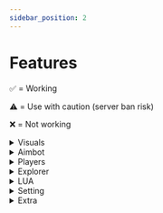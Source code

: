```yaml
---
sidebar_position: 2
---
```


# Features

✅ = Working

⚠️ = Use with caution (server ban risk)

❌ = Not working

<details>
<summary>Visuals</summary>

<details>
    <summary>ESP</summary>
    |Feature|Description|Status|
    |-|-|-|
    |Enable|Whether visual features are enabled|✅|
    |ESP Type|What type of visuals|✅|
    |ESP Info Type|The type of information style|✅|
    |ESP Color|The color of visuals|✅|
    |Health|Visualizes the health stats of other players|✅|
    |Tracers|Draws lines pointing towards other players|✅|
    |Skeleton|Skeletonized visuals of other players|✅|
    |Enemy mode|Targets a (specified) player to visualize|✅|
    |Facing|Draws a line where the enemy is facing|✅|
    |Movement Prediction|Visualizes predictions on where the enemy may move|✅|
    |Ignore Ghosts|Excludes ghost/invisible players from visuals|✅|
    |Chams|Outlines the enemy character with the finest detail|✅|
    |Offscreen Arrows|Shows arrows for enemies off the screen|✅|
    |Show Distance|Shows the distance of the enemy|✅|
    |Show Player Name|Shows the name of the enemy|✅|
</details>

<details>
<summary>Team</summary>

    |Feature|Description|Status|
    |-|-|-|
    |Team ESP|Enables visuals for all players, regardless of teams (FFA)|✅|
    |Team Name|Visualizes team names|✅|
    |Team Based ESP Colors|Uses server's team colors for team visuals|❌|
    |Team Members|Visualizes teammates green and enemies red|✅|

</details>

<details>
<summary>Miscellaneous</summary>

    |Feature|Description|Status|
    |-|-|-|
    |Ignore dead|Ignores visualizing dead players|✅|
    |Distance Based Tracers|Caps tracers at a specified distance|✅|
    |Distance Limited|Caps visual features at a specified distance|✅|
    |Enable Rainbow Colors|Rainbowfies visuals|✅|
    |Add ESP Background|Adds a color customizable background to visuals|✅|
    |Radar|A FPS-style radar that maps enemies|❌|
    |Camera FOV|Adjusts the field of view of the local player's camera|✅|
    |Fullbright|Increases the brightness of everything|❌|
    |Set Time|Locally sets the game time|❌|
    |Show UI On Startup|Whether the UI is shown on startup|❌|
    |Menu Transparency|Adjusts the transparency of the menu|✅|
    |Health Check|Makes low health enemies not visualized|✅|
    |Select Font|Changes the font of visuals|✅|

</details>
</details>

<details>
<summary>Aimbot</summary>

<details>
<summary>Aimbot</summary>

    |Feature|Description|Status|
    |-|-|-|
    |Enable|Whether aimbot features are enabled|✅|
    |Detect View|Detects first/third person camera mode & adjusts lock|❌|
    |Show FOV|Shows the specified field of view|✅|
    |Horizontal Prediction|Predicts the enemy's horizontal movement|✅|
    |Vertical Prediction|Predicts the enemy's vertical movement|✅|
    |Flick Aim|Mimics a flick shot on enemies|✅|
    |Wallcheck|Restricts aimlock to visible enemies|❌|
    |Triggerbot|Automatically shoots enemies on lock|❌|
    |Silent Aim|Directs lock to player without visually locking on them|✅|
    |Enemy mode|Targets a (specified) player to lock to|✅|
    |Unfair Aimbot|Continously teleports areas around the enemy|✅|⚠️
    |Display Target|Visualizes the current target|✅|
    |Highlight hit|Highlights the enemy's avatar on every hit|✅|
    |Multi-point|N/A|❌|
    |Sound hit|Plays a sound on every hit|✅|
    |Randomise Part|Dynamically alters the part being locked to|✅|
    |Randomize Hit|Dynamically changes hit within a body part|✅|
    |Custom Mouse|Appears when 'Movement Speed' in Miscellaneous is changed to: Custom. Set custom and maximum speed of the aimbot|✅|
    

</details>

<details>
<summary>Modifiers</summary>

    |Feature|Description|Status|
    |-|-|-|
    |Aimbot Range|Caps the aimlock range to a specified distance|✅|
    |FOV Size|Adjusts the size of FOV circle|✅|
    |FOV X Level|Adjusts the horizontal offset of the FOV circle|✅|
    |FOV Y Level|Adjusts the vertical offset of the FOV circle|✅|
    |Randomiser Delay|The interval at which the randomizer functions|✅|

</details>

<details>
<summary>Miscellaneous</summary>

    |Feature|Description|Status|
    |-|-|-|
    |First Person|Optimizes lock for first person|✅|
    |Third Person|Optimizes lock for third person and shift-lock|✅|
    |Free For All|Targets everybody, regardless of teams|✅|
    |Sticky Aim|Will continue locking until the end of hold|✅|
    |Ignore Ghost|Excludes ghost/invisible players from lock|✅|
    |Movement Method|The type of camera mode used for lock|✅|
    |Movement Speed|The travel speed at which it locks|✅|
    |Aimbot Type|Adjusts the aimbot style|✅|
    |Aimlock method|The style of aimlock; autolock or hotkey|✅|
    |Aim At|The body part to lock onto|✅|
    |Aimbot path|The style of path used when locking|✅|
    |Bezier Curve Type|The type of curve for bezier path feature|✅|
    |Step Smoothing|Path smoothing when locking|✅|
    |Reset Calibration|Resets FOV x and y and levels|✅|
    |Preview/Hide Bezier Curve|Shows a graph of the bezier curve|❌|

</details>

</details>

<details>
<summary>Players</summary>

<details>
<summary>Players</summary>

    |Feature|Description|Status|
    |-|-|-|
    |Teleport to|Teleports to the selected player|✅|
    |Whitelist|Whitelists the selected player from lock|✅|
    |Spectate|Spectates the selected player|✅|
    |Reset Spectate|Resets the spectate camera|✅|
    |Add to Fling|Adds player to the fling players tab|✅|
    |Add to Target|Adds player to the target players tab|✅|

</details>

<details>
<summary>Teams</summary>

    |Feature|Description|Status|
    |-|-|-|
    |Whitelist|Whitelists the selected team|✅|

</details>

<details>
<summary>Whitelisted Players</summary>

    |Feature|Description|Status|
    |-|-|-|
    |Unwhitelist|Unwhitelists the selected player|✅|

</details>

<details>
<summary>Whitelisted Teams</summary>

    |Feature|Description|Status|
    |-|-|-|
    |Whitelisted Teams|Shows a list of whitelisted teams|✅|

</details>

<details>
<summary>Fling Players</summary>

    |Feature|Description|Status|
    |-|-|-|
    |Remove|Removes the selected player from the fling list|✅|
    |Start all|Continously flings everybody|✅|
    |Stop all|Stops flinging everybody|✅|
    |Clear all|Clears the list|✅|
    |Start targets|Starts flinging the selected player(s)|✅|
    |Stop targets|Stops flinging the selected player(s)|✅|

</details>

<details>
<summary>Target Players</summary>

    |Feature|Description|Status|
    |-|-|-|
    |Remove|Removes selected player from the target list|✅|

</details>

</details>

<details>
<summary>Explorer</summary>

    |Feature|Description|Status|
    |-|-|-|
    |Explorer|Lists game information and game files|✅|

</details>

<details>
<summary>LUA</summary>

    |Feature|Description|Status|
    |-|-|-|
    |LUA|The DX9WARE lua executor|✅|

</details>

<details>
<summary>Setting</summary>

<details>
<summary>Config</summary>

    |Feature|Description|Status|
    |-|-|-|
    |Create Config|Creates a new config|✅|
    |Save Config|Saves/overwrites the selected config|✅|
    |Load Config|Loads the selected config|✅|
    |Delete Config|Deletes the selected config|✅|

</details>

<details>
<summary>Hotkey</summary>

    |Feature|Description|Status|
    |-|-|-|
    |Menu Toggle|Hotkey to toggle the UI|✅|
    |Fly Toggle|Hotkey to fly|✅|
    |Aimbot Toggle|Hotkey to toggle aimbot features|❌|
    |ESP Toggle|Hotkey to toggle visual features|❌|
    |Unfair Aimbot Toggle|Hotkey to toggle unfair aimbot|✅|
    |Triggerbot Toggle|Hotkey to toggle triggerbot|✅|
    |Untoggle All|Untoggles all features|✅|
    |First Person Aimlock|First person aimlock hotkey|✅|
    |Third Person Aimlock|Third person aimlock hotkey|✅|
    |Speedhack toggle|Hotkey to speed hack|✅|
    |Jumphack toggle|Hotkey to jump hack|✅|
    |Hiphack toggle|Hotkey to hip hack|✅|
    |Desync toggle|Hotkey to desync|✅|
    |Noclip hold|Hotkey to noclip|❌|

</details>

</details>

<details>
<summary>Extra</summary>

<details>
<summary>Character Hacks</summary>

    |Feature|Description|Status|
    |-|-|-|
    |Disable jump cooldown|Disables Roblox's jump time limit|✅|
    |Noclip|Unclips the local player|✅|
    |Fly|Enables fly|✅|
    |Desync|Enables desync / lag switch|✅|
    |Auto Strafe|Enables auto strafe|✅|
    |Speedhack|Enables speedhack|✅|
    |Jumphack|Enables jump hack|✅|
    |Hiphack|Enables hip hack|✅|
    |Bhop|Enables Bhop|✅|

</details>

<details>
<summary>Extra</summary>

    |Feature|Description|Status|
    |-|-|-|
    |Bypass Anti-Char|Bypasses some anti cheats|✅|
    |Display Proof|Enables DX9WARE display proof|✅|
    |Watermark|Adds watermark onto screen|✅|
    |Show hotkeys|Shows a panel on the right of hotkeys and ones being used|✅|

</details>

</details>
